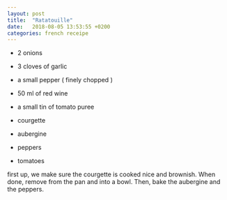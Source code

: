 ```yaml
---
layout: post
title:  "Ratatouille"
date:   2018-08-05 13:53:55 +0200
categories: french receipe
---
```


- 2 onions
- 3 cloves of garlic
- a small pepper
( finely chopped )

- 50 ml of red wine
- a small tin of tomato puree

- courgette
- aubergine
- peppers
- tomatoes

first up, we make sure the courgette is cooked nice and brownish. When done, remove from the pan and into a bowl. Then, bake the aubergine and the peppers.
